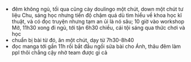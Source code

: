 - đêm không ngủ, tối qua cũng cày doulingo một chút, down một chút tư liệu Chu,  sáng học nhưng tiến độ chậm quá dù tìm hiểu về khoa học kĩ thuật, và có đọc truyện nhưng tạm an ủi là nó sâu; 10 giờ vào workshop Mở, 11h30 xong đi ngủ, tới tận 6h30 chiều, cái tội sáng qua thức chơi và học
- chuẩn bị bài từ đó, ăn một chút, dạy từ 7h30-8h40
- đọc manga tới gần 11h rồi bắt đầu ngồi sửa bài cho Ánh, thâu đêm làm ppl thôi chẳng cậy nhờ team được gì cả